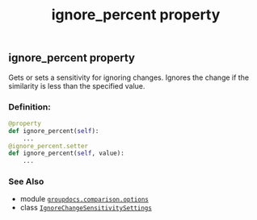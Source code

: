 ﻿---
title: ignore_percent property
second_title: GroupDocs.Comparison for Python via .NET API References
description: 
type: docs
url: /python-net/groupdocs.comparison.options/ignorechangesensitivitysettings/ignore_percent/
is_root: false
weight: 40
---

## ignore_percent property


Gets or sets a sensitivity for ignoring changes. 
Ignores the change if the similarity is less than the specified value.
### Definition:
```python
@property
def ignore_percent(self):
    ...
@ignore_percent.setter
def ignore_percent(self, value):
    ...
```

### See Also
* module [`groupdocs.comparison.options`](../../)
* class [`IgnoreChangeSensitivitySettings`](/comparison/python-net/groupdocs.comparison.options/ignorechangesensitivitysettings)
